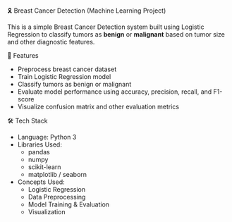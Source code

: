 🎗 Breast Cancer Detection (Machine Learning Project)

This is a simple Breast Cancer Detection system built using Logistic Regression to classify tumors as **benign** or **malignant** based on tumor size and other diagnostic features.

📌 Features
- Preprocess breast cancer dataset
- Train Logistic Regression model
- Classify tumors as benign or malignant
- Evaluate model performance using accuracy, precision, recall, and F1-score
- Visualize confusion matrix and other evaluation metrics

🛠 Tech Stack
- Language: Python 3  
- Libraries Used:  
  - pandas  
  - numpy  
  - scikit-learn  
  - matplotlib / seaborn  
- Concepts Used:  
  - Logistic Regression  
  - Data Preprocessing  
  - Model Training & Evaluation  
  - Visualization  


